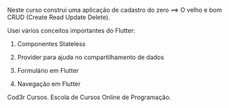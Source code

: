 Neste curso construi uma aplicação de cadastro do zero ==> O velho e bom CRUD (Create Read Update Delete).



Usei vários conceitos importantes do Flutter:

1. Componentes Stateless

2. Provider para ajuda no compartilhamento de dados

3. Formulário em Flutter

4. Navegação em Flutter


Cod3r Cursos.
Escola de Cursos Online de Programação.

